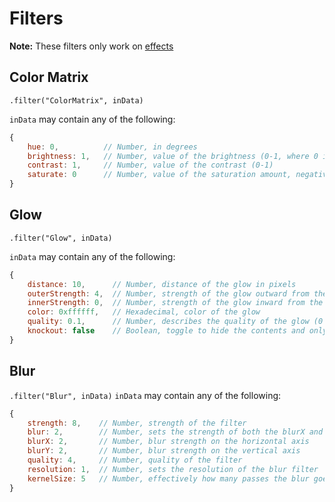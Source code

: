 # Filters

**Note:** These filters only work on [effects](api/effect/effect.md#filter)

## Color Matrix

`.filter("ColorMatrix", inData)`

`inData` may contain any of the following:

```js
{
    hue: 0,          // Number, in degrees
    brightness: 1,   // Number, value of the brightness (0-1, where 0 is black)
    contrast: 1,     // Number, value of the contrast (0-1)
    saturate: 0      // Number, value of the saturation amount, negative numbers cause it to become desaturated (-1 - 1)
}
```

## Glow

`.filter("Glow", inData)`

`inData` may contain any of the following:

```js
{
    distance: 10,      // Number, distance of the glow in pixels
    outerStrength: 4,  // Number, strength of the glow outward from the edge of the sprite
    innerStrength: 0,  // Number, strength of the glow inward from the edge of the sprite
    color: 0xffffff,   // Hexadecimal, color of the glow
    quality: 0.1,      // Number, describes the quality of the glow (0 to 1) - the higher the number the less performant
    knockout: false    // Boolean, toggle to hide the contents and only show glow (effectively hides the sprite)
}
```

## Blur

`.filter("Blur", inData)`
`inData` may contain any of the following:

```js
{
    strength: 8,    // Number, strength of the filter
    blur: 2,        // Number, sets the strength of both the blurX and blurY properties simultaneously
    blurX: 2,       // Number, blur strength on the horizontal axis
    blurY: 2,       // Number, blur strength on the vertical axis
    quality: 4,     // Number, quality of the filter
    resolution: 1,  // Number, sets the resolution of the blur filter
    kernelSize: 5   // Number, effectively how many passes the blur goes through
}
```
